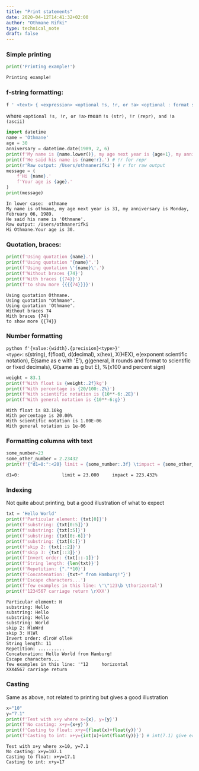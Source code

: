 ```yaml
---
title: "Print statements"
date: 2020-04-12T14:41:32+02:00
author: "Othmane Rifki"
type: technical_note
draft: false
---
```

### Simple printing


```python
print('Printing example!')
```

    Printing example!


### f-string formatting:
``` python
f ' <text> { <expression> <optional !s, !r, or !a> <optional : format specifier> } <text> ... '
```
where `<optional !s, !r, or !a>` mean `!s (str), !r (repr), and !a (ascii)`



```python
import datetime
name = 'Othmane'
age = 30
anniversary = datetime.date(1989, 2, 6)
print(f'My name is {name.lower()}, my age next year is {age+1}, my anniversary is {anniversary:%A, %B %d, %Y}.')
print(f'He said his name is {name!r}.') # !r for repr
print(r'Raw output: /Users/othmanerifki') # r for raw output
message = (
    f'Hi {name}.'
    f'Your age is {age}.'
)
print(message)
```

    In lower case:  othmane
    My name is othmane, my age next year is 31, my anniversary is Monday, February 06, 1989.
    He said his name is 'Othmane'.
    Raw output: /Users/othmanerifki
    Hi Othmane.Your age is 30.


### Quotation, braces:


```python
print(f'Using quotation {name}.')
print(f'Using quotation "{name}".')
print(f'Using quotation \'{name}\'.')
print(f'Without braces {74}')
print(f'With braces {{74}}')
print(f'to show more {{{{74}}}}')
```

    Using quotation Othmane.
    Using quotation "Othmane".
    Using quotation 'Othmane'.
    Without braces 74
    With braces {74}
    to show more {{74}}


### Number formatting
``` python f'{value:{width}.{precision}<type>}' ```  
`<type>`: s(string), f(float), d(decimal), x(hex), X(HEX), e(exponent scientific notation), E(same as e with 'E'), g(general, it rounds and format to scientific or fixed decimals), G(same as g but E), %(x100 and percent sign)


```python
weight = 83.1
print(f'With float is {weight:.2f}kg')
print(f'With percentage is {20/100:.2%}')
print(f'With scientific notation is {10**-6:.2E}')
print(f'With general notation is {10**-6:g}')
```

    With float is 83.10kg
    With percentage is 20.00%
    With scientific notation is 1.00E-06
    With general notation is 1e-06


### Formatting columns with text


```python
some_number=23
some_other_number = 2.23432
print(f'{"d1=0:":<20} limit = {some_number:.3f} \timpact = {some_other_number:.3%}')
```

    d1=0:                limit = 23.000 	impact = 223.432%


### Indexing 
Not quite about printing, but a good illustration of what to expect


```python
txt = 'Hello World'
print(f'Particular element: {txt[0]}')
print(f'substring: {txt[0:5]}')
print(f'substring: {txt[:5]}')
print(f'substring: {txt[0:-6]}')
print(f'substring: {txt[6:]}')
print(f'skip 2: {txt[::2]}')
print(f'skip 3: {txt[::3]}')
print(f'Invert order: {txt[::-1]}')
print(f'String length: {len(txt)}')
print(f'Repetition: {"."*10}')
print(f'Concatenation: {txt+" from Hamburg!"}')
print(f'Escape characters...')
print(f'few examples in this line: \'\"123\b \thorizontal')
print(f'1234567 carriage return \rXXX')
```

    Particular element: H
    substring: Hello
    substring: Hello
    substring: Hello
    substring: World
    skip 2: HloWrd
    skip 3: HlWl
    Invert order: dlroW olleH
    String length: 11
    Repetition: ..........
    Concatenation: Hello World from Hamburg!
    Escape characters...
    few examples in this line: '"12 	horizontal
    XXX4567 carriage return 


### Casting
Same as above, not related to printing but gives a good illustration


```python
x="10"
y="7.1"
print(f'Test with x+y where x={x}, y={y}')
print(f'No casting: x+y={x+y}')
print(f'Casting to float: x+y={float(x)+float(y)}')
print(f'Casting to int: x+y={int(x)+int(float(y))}') # int(7.1) give error
```

    Test with x+y where x=10, y=7.1
    No casting: x+y=107.1
    Casting to float: x+y=17.1
    Casting to int: x+y=17



```python

```
